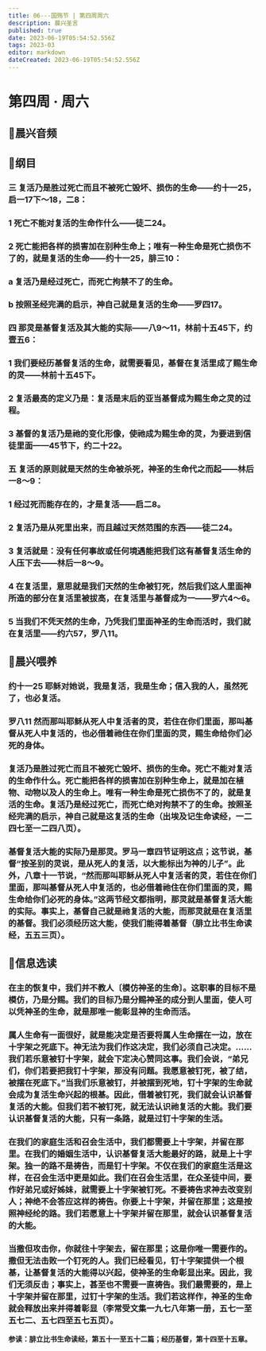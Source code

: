 ```yaml
---
title: 06---国殇节 | 第四周周六
description: 晨兴圣言
published: true
date: 2023-06-19T05:54:52.556Z
tags: 2023-03
editor: markdown
dateCreated: 2023-06-19T05:54:52.556Z
---
```


# 第四周 · 周六
## 🎵晨兴音频

## 📖纲目

### 三	复活乃是胜过死亡而且不被死亡毁坏、损伤的生命——约十一25，启一17下～18，二8：

### 1	死亡不能对复活的生命作什么——徒二24。

### 2	死亡能把各样的损害加在别种生命上；唯有一种生命是死亡损伤不了的，就是复活的生命——约十一25，腓三10：

### a	复活乃是经过死亡，而死亡拘禁不了的生命。

### b	按照圣经完满的启示，神自己就是复活的生命——罗四17。

### 四	那灵是基督复活及其大能的实际——八9～11，林前十五45下，约壹五6：

### 1	我们要经历基督复活的生命，就需要看见，基督在复活里成了赐生命的灵——林前十五45下。

### 2	复活最高的定义乃是：复活是末后的亚当基督成为赐生命之灵的过程。

### 3	基督的复活乃是祂的变化形像，使祂成为赐生命的灵，为要进到信徒里面——45节下，约二十22。

### 五	复活的原则就是天然的生命被杀死，神圣的生命代之而起——林后一8～9：

### 1	经过死而能存在的，才是复活——启二8。

### 2	复活乃是从死里出来，而且越过天然范围的东西——徒二24。

### 3	复活就是：没有任何事故或任何境遇能把我们这有基督复活生命的人压下去——林后一8～9。

### 4	在复活里，意思就是我们天然的生命被钉死，然后我们这人里面神所造的部分在复活里被拔高，在复活里与基督成为一——罗六4～6。

### 5	当我们不凭天然的生命，乃凭我们里面神圣的生命而活时，我们就在复活里——约六57，罗八11。

## 📖晨兴喂养

### **约十一25**    **耶稣对她说，我是复活，我是生命；信入我的人，虽然死了，也必复活。**

### **罗八11**    **然而那叫耶稣从死人中复活者的灵，若住在你们里面，那叫基督从死人中复活的，也必借着祂住在你们里面的灵，赐生命给你们必死的身体。**

### 复活乃是胜过死亡而且不被死亡毁坏、损伤的生命。死亡不能对复活的生命作什么。死亡能把各样的损害加在别种生命上，就是加在植物、动物以及人的生命上。唯有一种生命是死亡损伤不了的，就是复活的生命。复活乃是经过死亡，而死亡绝对拘禁不了的生命。按照圣经完满的启示，神自己就是这复活的生命（出埃及记生命读经，一二四七至一二四八页）。

### 基督复活大能的实际乃是那灵。罗马一章四节证明这点；这节说，基督“按圣别的灵说，是从死人的复活，以大能标出为神的儿子”。此外，八章十一节说，“然而那叫耶稣从死人中复活者的灵，若住在你们里面，那叫基督从死人中复活的，也必借着祂住在你们里面的灵，赐生命给你们必死的身体。”这两节经文都指明，那灵就是基督复活大能的实际。事实上，基督自己就是祂复活的大能，而那灵就是在复活里的基督。我们必须经历这大能，使我们能得着基督（腓立比书生命读经，五五三页）。

## 📖信息选读

### 在主的恢复中，我们并不教人〔模仿神圣的生命〕。这职事的目标不是模仿，乃是分赐。我们的目标乃是分赐神圣的成分到人里面，使人可以凭神圣的生命，就是那唯一能彰显神的生命而活。

### 属人生命有一面很好，就是能决定是否要将属人生命摆在一边，放在十字架之死底下。神无法为我们作这决定，我们必须自己决定。……我们若乐意被钉十字架，就会下定决心赞同这事。我们会说，“弟兄们，你们若要把我钉十字架，那没有问题。我愿意被钉死，被了结，被摆在死底下。”当我们乐意被钉，并被摆到死地，钉十字架的生命就会成为复活生命兴起的根基。因此，借着被钉死，我们就会认识基督复活的大能。但我们若不被钉死，就无法认识祂复活的大能。我们要认识基督复活的大能，只有一条路，就是过钉十字架的生活。

### 在我们的家庭生活和召会生活中，我们都需要上十字架，并留在那里。在我们的婚姻生活中，认识基督复活大能最好的路，就是上十字架。独一的路不是祷告，而是钉十字架。不仅在我们的家庭生活是这样，在召会生活中更是如此。我们在召会生活里，在众圣徒中间，要作好弟兄或好姊妹，就需要上十字架被钉死。不要祷告求神去改变别人；神绝不会答应这样的祷告。你要上十字架，并留在那里；这是按照神经纶的路。我们若愿意上十字架并留在那里，就会认识基督复活的大能。

### 当撒但攻击你，你就往十字架去，留在那里；这是你唯一需要作的。撒但无法击败一个钉死的人。我们已经看见，钉十字架提供一个根基，让基督复活的大能得以兴起，使神圣的生命彰显出来。因此，我们无须反击；事实上，甚至也不需要一直祷告。我们最需要的，是上十字架并留在那里，过钉十字架的生活。我们若这样作，神圣的生命就会释放出来并得着彰显（李常受文集一九七八年第一册，五七一至五七二、五七四至五七五页）。

**参读：腓立比书生命读经，第五十一至五十二篇；经历基督，第十四至十五章。**